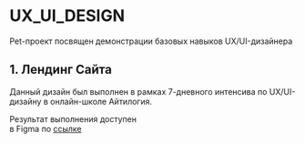 # UX_UI_DESIGN
Pet-проект посвящен демонстрации базовых навыков UX/UI-дизайнера

## 1. Лендинг Сайта 
Данный дизайн был выполнен в рамках 7-дневного интенсива по UX/UI-дизайну в онлайн-школе Айтилогия.

Результат выполнения доступен  
в Figma по [ссылке](https://www.figma.com/design/DESb6rf1qGARfKjjkvu5db/%D0%9B%D0%B5%D0%BD%D0%B4%D0%B8%D0%BD%D0%B3-%D0%A1%D0%B0%D0%B9%D1%82%D0%B0?m=auto&t=KRfQacv8aD6hRfSo-1) 
